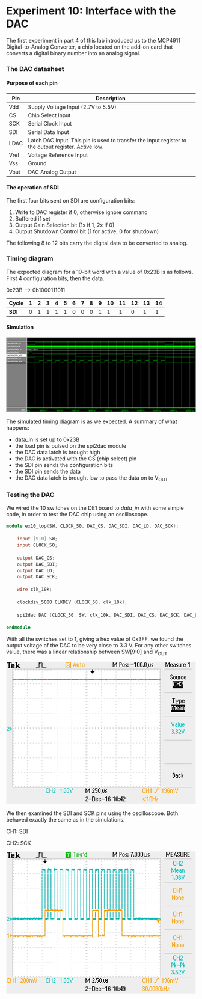 # Experiment 10: Interface with the DAC

The first experiment in part 4 of this lab introduced us to the MCP4911 Digital-to-Analog Converter, a chip located on the add-on card that converts a digital binary number into an analog signal.

### The DAC datasheet

#### Purpose of each pin

Pin | Description
--- | -----------
Vdd | Supply Voltage Input (2.7V to 5.5V)
CS  | Chip Select Input
SCK | Serial Clock Input
SDI | Serial Data Input
LDAC| Latch DAC Input. This pin is used to transfer the input register to the output register. Active low.
Vref| Voltage Reference Input
Vss | Ground
Vout| DAC Analog Output

#### The operation of SDI

The first four bits sent on SDI are configuration bits:

1. Write to DAC register if 0, otherwise ignore command
2. Buffered if set
3. Output Gain Selection bit (1x if 1, 2x if 0)
4. Output Shutdown Control bit (1 for active, 0 for shutdown)

The following 8 to 12 bits carry the digital data to be converted to analog.

### Timing diagram

The expected diagram for a 10-bit word with a value of 0x23B is as follows. First 4 configuration bits, then the data.

0x23B --> 0b1000111011

Cycle   | 1 | 2 | 3 | 4 | 5 | 6 | 7 | 8 | 9 |10 |11 |12 |13 |14
--------|---|---|---|---|---|---|---|---|---|---|---|---|---|---
**SDI** | 0 | 1 | 1 | 1 | 1 | 0 | 0 | 0 | 1 | 1 | 1 | 0 | 1 | 1

#### Simulation

![timing diagram for 0x23b](../images/part3_s3_wave.PNG)

The simulated timing diagram is as we expected. A summary of what happens:

- data_in is set up to 0x23B
- the load pin is pulsed on the spi2dac module
- the DAC data latch is brought high
- the DAC is activated with the CS (chip select) pin
- the SDI pin sends the configuration bits
- the SDI pin sends the data
- the DAC data latch is brought low to pass the data on to V<sub>OUT</sub>

### Testing the DAC

We wired the 10 switches on the DE1 board to *data_in* with some simple code, in order to test the DAC chip using an oscilloscope.
```verilog
module ex10_top(SW, CLOCK_50, DAC_CS, DAC_SDI, DAC_LD, DAC_SCK);

	input [9:0] SW;
	input CLOCK_50;

	output DAC_CS;
	output DAC_SDI;
	output DAC_LD;
	output DAC_SCK;

	wire clk_10k;

	clockdiv_5000 CLKDIV (CLOCK_50, clk_10k);

	spi2dac DAC (CLOCK_50, SW, clk_10k, DAC_SDI, DAC_CS, DAC_SCK, DAC_LD);

endmodule
```

With all the switches set to 1, giving a hex value of 0x3FF, we found the output voltage of the DAC to be very close to 3.3 V. For any other switches value, there was a linear relationship between SW[9:0] and V<sub>OUT</sub>

![DAC at full voltage](../images/ex10_dac_3FF_voltage.jpg)

We then examined the SDI and SCK pins using the oscilloscope. Both behaved exactly the same as in the simulations.

CH1: SDI

CH2: SCK

![DAC sdi and sck pins](../images/ex10_dac_signals.jpg)
